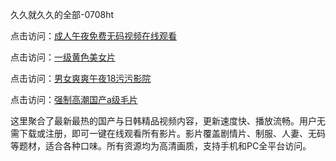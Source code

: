 久久就久久的全部-0708ht

点击访问：<a href="https://vassv.pages.dev/">成人午夜免费无码视频在线观看</a>

点击访问：<a href="https://gsd-agv.pages.dev/">一级黄色美女片</a>

点击访问：<a href="https://gda-c7m.pages.dev/">男女爽爽午夜18污污影院</a>

点击访问：<a href="https://tfda.pages.dev/">强制高潮国产a级毛片</a>

<p>这里聚合了最新最热的国产与日韩精品视频内容，更新速度快、播放流畅。用户无需下载或注册，即可一键在线观看所有影片。影片覆盖剧情片、制服、人妻、无码等题材，适合各种口味。所有资源均为高清画质，支持手机和PC全平台访问。</p>

<span style="display:none;">[Canonical link](）</span>
